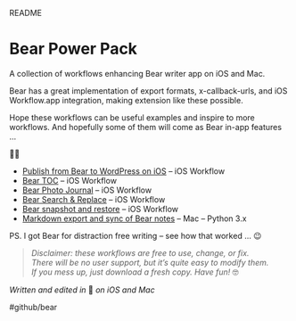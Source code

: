 README

# Bear Power Pack
A collection of workflows enhancing Bear writer app on iOS and Mac.

Bear has a great implementation of export formats, x-callback-urls, and iOS Workflow.app integration, making extension like these possible.

Hope these workflows can be useful examples and inspire to more workflows. And hopefully some of them will come as Bear in-app features …

🦁🤓

* [Publish from Bear to WordPress on iOS](https://github.com/rovest/Bear-Power-Pack/blob/master/Publish%20from%20Bear%20to%20WordPress%20on%20iOS.md) – iOS Workflow
* [Bear TOC](https://github.com/rovest/Bear-Power-Pack/blob/master/Bear%20TOC.md) – iOS Workflow
* [Bear Photo Journal](https://github.com/rovest/Bear-Power-Pack/blob/master/Bear%20Photo%20Journal.md) – iOS Workflow
* [Bear Search & Replace](https://github.com/rovest/Bear-Power-Pack/blob/master/Bear%20Search%20%26%20Replace.md) – iOS Workflow
* [Bear snapshot and restore](https://github.com/rovest/Bear-Power-Pack/blob/master/Bear%20snapshot%20and%20restore.md) – iOS Workflow
* [Markdown export and sync of Bear notes](https://github.com/rovest/Bear-Markdown-Export) – Mac – Python 3.x

PS. I got Bear for distraction free writing – see how that worked … 😉

> *Disclaimer: these workflows are free to use, change, or fix.*     
> *There will be no user support, but it’s quite easy to modify them.*     
> *If you mess up, just download a fresh copy. Have fun!* 🤓  

*Written and edited in* 🐻 *on iOS and Mac*

#github/bear